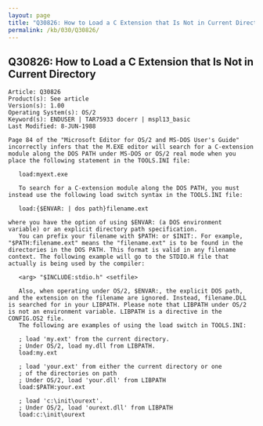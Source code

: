 ```yaml
---
layout: page
title: "Q30826: How to Load a C Extension that Is Not in Current Directory"
permalink: /kb/030/Q30826/
---
```


## Q30826: How to Load a C Extension that Is Not in Current Directory

	Article: Q30826
	Product(s): See article
	Version(s): 1.00
	Operating System(s): OS/2
	Keyword(s): ENDUSER | TAR75933 docerr | mspl13_basic
	Last Modified: 8-JUN-1988
	
	Page 84 of the "Microsoft Editor for OS/2 and MS-DOS User's Guide"
	incorrectly infers that the M.EXE editor will search for a C-extension
	module along the DOS PATH under MS-DOS or OS/2 real mode when you
	place the following statement in the TOOLS.INI file:
	
	   load:myext.exe
	
	   To search for a C-extension module along the DOS PATH, you must
	instead use the following load switch syntax in the TOOLS.INI file:
	
	   load:{$ENVAR: | dos path}filename.ext
	
	where you have the option of using $ENVAR: (a DOS environment
	variable) or an explicit directory path specification.
	   You can prefix your filename with $PATH: or $INIT:. For example,
	"$PATH:filename.ext" means the "filename.ext" is to be found in the
	directories in the DOS PATH. This format is valid in any filename
	context. The following example will go to the STDIO.H file that
	actually is being used by the compiler:
	
	   <arg> "$INCLUDE:stdio.h" <setfile>
	
	   Also, when operating under OS/2, $ENVAR:, the explicit DOS path,
	and the extension on the filename are ignored. Instead, filename.DLL
	is searched for in your LIBPATH. Please note that LIBPATH under OS/2
	is not an environment variable. LIBPATH is a directive in the
	CONFIG.OS2 file.
	   The following are examples of using the load switch in TOOLS.INI:
	
	   ; load 'my.ext' from the current directory.
	   ; Under OS/2, load my.dll from LIBPATH.
	   load:my.ext
	
	   ; load 'your.ext' from either the current directory or one
	   ; of the directories on path
	   ; Under OS/2, load 'your.dll' from LIBPATH
	   load:$PATH:your.ext
	
	   ; load 'c:\init\ourext'.
	   ; Under OS/2, load 'ourext.dll' from LIBPATH
	   load:c:\init\ourext

